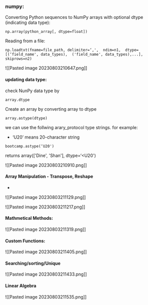 ### numpy:
Converting Python sequences to NumPy arrays with optional dtype (indicating  data type): 

``` 
np.array(python_array[, dtype=float])
```
Reading from a file:
```
np.loadtxt(fname=file_path, delimiter=‘,',  ndim=n1,  dtype=[(‘field_name', data_types),  ('field_name', data_types),...],  skiprows=n2)
```
![[Pasted image 20230803210647.png]]

#### updating data type:
check NunPy data type by
```
array.dtype
```
Create an array by converting array to dtype
```
array.astype(dtype)
```

we can use the follwing arary_protocol type strings. for example:
- ‘U20’ means 20-character string
```
bootcamp.astype(‘U20')
```
returns  array(['Dine', 'Shan'], dtype=‘<U20')

![[Pasted image 20230803210910.png]]

#### Array Manipulation - Transpose, Reshape
*
![[Pasted image 20230803211129.png]]

![[Pasted image 20230803211217.png]]

#### Mathmetical Methods:
![[Pasted image 20230803211319.png]]

#### Custom Functions:
![[Pasted image 20230803211405.png]]

#### Searching/sorting/Unique
![[Pasted image 20230803211433.png]]

#### Linear Algebra
![[Pasted image 20230803211535.png]]

